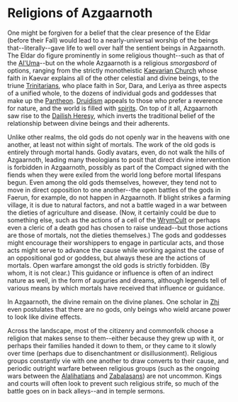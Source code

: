 # Religions of Azgaarnoth
One might be forgiven for a belief that the clear presence of the Eldar (before their Fall) would lead to a nearly-universal worship of the beings that--literally--gave life to well over half the sentient beings in Azgaarnoth. The Eldar do figure prominently in some religious thought--such as that of the [Al'Uma](AlUma.md)--but on the whole Azgaarnoth is a religious *smorgasbord* of options, ranging from the strictly monotheistic [Kaevarian Church](KaevarianChurch.md) whose faith in Kaevar explains all of the other celestial and divine beings, to the triune [Trinitarians](Trinitarian.md), who place faith in Sor, Dara, and Leriya as three aspects of a unified whole, to the dozens of individual gods and goddesses that make up the [Pantheon](Pantheon/index.md). [Druidism](Druidism.md) appeals to those who prefer a reverence for nature, and the world is filled with [spirits](Spirits.md). On top of it all, Azgaarnoth saw rise to the [Dailish Heresy](Dail.md), which inverts the traditional belief of the relationship between divine beings and their adherents.

Unlike other realms, the old gods do not openly war in the heavens with one another, at least not within sight of mortals. The work of the old gods is entirely through mortal hands. Godly avatars, even, do not walk the hills of Azgaarnoth, leading many theologians to posit that direct divine intervention is forbidden in Azgaarnoth, possibly as part of the Compact signed with the fiends when they were exiled from the world long before mortal lifespans begun. Even among the old gods themselves, however, they tend not to move in direct opposition to one another--the open battles of the gods in Faerun, for example, do not happen in Azgaarnoth. If blight strikes a farming village, it is due to natural factors, and not a battle waged in a war between the dieties of agriculture and disease. (Now, it certainly could be due to something else, such as the actions of a cell of the [WrymCult](../Organizations/CultOfTheWyrm.md) or perhaps even a cleric of a death god has chosen to raise undead--but those actions are those of mortals, not the dieties themselves.) The gods and goddesses might encourage their worshippers to engage in particular acts, and those acts might serve to advance the cause while working against the cause of an oppositional god or goddess, but always these are the actions of mortals. Open warfare amongst the old gods is strictly forbidden. (By whom, it is not clear.) This guidance or influence is often of an indirect nature as well, in the form of auguries and dreams, although legends tell of various means by which mortals have received that influence or guidance. 

In Azgaarnoth, the divine remain on the divine planes. One scholar in [Zhi](../Nations/Zhi.md) even postulates that there are no gods, only beings who wield arcane power to look like divine effects.

Across the landscape, most of the citizenry and commonfolk choose a religion that makes sense to them--either because they grew up with it, or perhaps their families handed it down to them, or they came to it slowly over time (perhaps due to disenchantment or disillusionment). Religious groups constantly vie with one another to draw converts to their cause, and periodic outright warfare between religious groups (such as the ongoing wars between the [Alalihatians](../Nations/Alalihat.md) and [Zabalasans](../Nations/Zabalasa.md)) are not uncommon. Kings and courts will often look to prevent such religious strife, so much of the battle goes on in back alleys--and in temple sermons.


